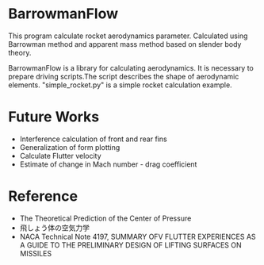# BarrowmanFlow
This program calculate rocket aerodynamics parameter.
Calculated using Barrowman method and apparent mass method based on slender body theory.

BarrowmanFlow is a library for calculating aerodynamics. It is necessary to prepare driving scripts.The script describes the shape of aerodynamic elements.
"simple_rocket.py" is a simple rocket calculation example.

# Future Works
* Interference calculation of front and rear fins
* Generalization of form plotting
* Calculate Flutter velocity
* Estimate of change in Mach number - drag coefficient

# Reference
* The Theoretical Prediction of the Center of Pressure
* 飛しょう体の空気力学
* NACA Technical Note 4197, SUMMARY OFV FLUTTER EXPERIENCES AS A GUIDE TO THE PRELIMINARY DESIGN OF LIFTING SURFACES ON MISSILES